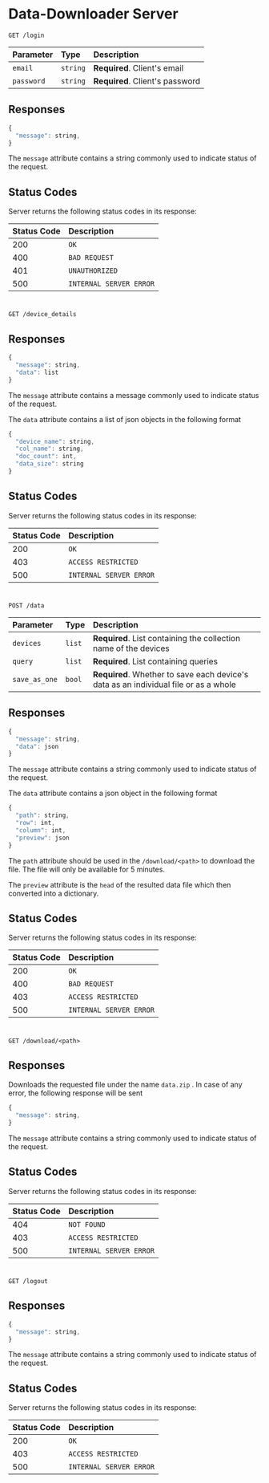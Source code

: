 # Data-Downloader Server

```http
GET /login
```

| Parameter  | Type     | Description                     |
|:-----------|:---------|:--------------------------------|
| `email`    | `string` | **Required**. Client's email    |
| `password` | `string` | **Required**. Client's password |

## Responses

```javascript
{
  "message": string,
}
```

The `message` attribute contains a string commonly used to indicate status of the request.

## Status Codes

Server returns the following status codes in its response:

| Status Code | Description             |
|:------------|:------------------------|
| 200         | `OK`                    |
| 400         | `BAD REQUEST`           |
| 401         | `UNAUTHORIZED`          |
| 500         | `INTERNAL SERVER ERROR` |

#

```http
GET /device_details
```

## Responses

```javascript
{
  "message": string,
  "data": list
}
```

The `message` attribute contains a message commonly used to indicate status of the request.

The `data` attribute contains a list of json objects in the following format

```javascript
{
  "device_name": string,
  "col_name": string,
  "doc_count": int,
  "data_size": string
}
```

## Status Codes

Server returns the following status codes in its response:

| Status Code | Description             |
|:------------|:------------------------|
| 200         | `OK`                    |
| 403         | `ACCESS RESTRICTED`     |
| 500         | `INTERNAL SERVER ERROR` |

#

```http
POST /data
```

| Parameter     | Type   | Description                                                                          |
|:--------------|:-------|:-------------------------------------------------------------------------------------|
| `devices`     | `list` | **Required**. List containing the collection name of the devices                     |
| `query`       | `list` | **Required**. List containing queries                                                |
| `save_as_one` | `bool` | **Required**. Whether to save each device's data as an individual file or as a whole |

## Responses

```javascript
{
  "message": string,
  "data": json
}
```

The `message` attribute contains a string commonly used to indicate status of the request.

The `data` attribute contains a json object in the following format

```javascript
{
  "path": string,
  "row": int,
  "column": int,
  "preview": json
}
```
The `path` attribute should be used in the `/download/<path>` to download the file. The file will only be available for 5 minutes.

The `preview` attribute is the `head` of the resulted data file which then converted into a dictionary.

## Status Codes

Server returns the following status codes in its response:

| Status Code | Description             |
|:------------|:------------------------|
| 200         | `OK`                    |
| 400         | `BAD REQUEST`           |
| 403         | `ACCESS RESTRICTED`     |
| 500         | `INTERNAL SERVER ERROR` |

#

```http
GET /download/<path>
```

## Responses

Downloads the requested file under the name `data.zip` . In case of any error, the following response will be sent

```javascript
{
  "message": string,
}
```

The `message` attribute contains a string commonly used to indicate status of the request.

## Status Codes

Server returns the following status codes in its response:

| Status Code | Description             |
|:------------|:------------------------|
| 404         | `NOT FOUND`             |
| 403         | `ACCESS RESTRICTED`     |
| 500         | `INTERNAL SERVER ERROR` |

#

```http
GET /logout
```

## Responses

```javascript
{
  "message": string,
}
```

The `message` attribute contains a string commonly used to indicate status of the request.

## Status Codes

Server returns the following status codes in its response:

| Status Code | Description             |
|:------------|:------------------------|
| 200         | `OK`                    |
| 403         | `ACCESS RESTRICTED`     |
| 500         | `INTERNAL SERVER ERROR` |

#

